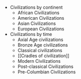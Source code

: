 - Civilizations by continent
	- African Civilizations
	- American Civilizations
	- Asian Civilizations
	- European Civilizations
- Civilizations by time
	- Axial Age civilizations
	- Bronze Age civilizations
	- Classical civilizations
	- [[Cradles of civilization]]
	- Modern Civilizations
	- Post-classical Civilizations
	- Pre-Columbian Civilizations